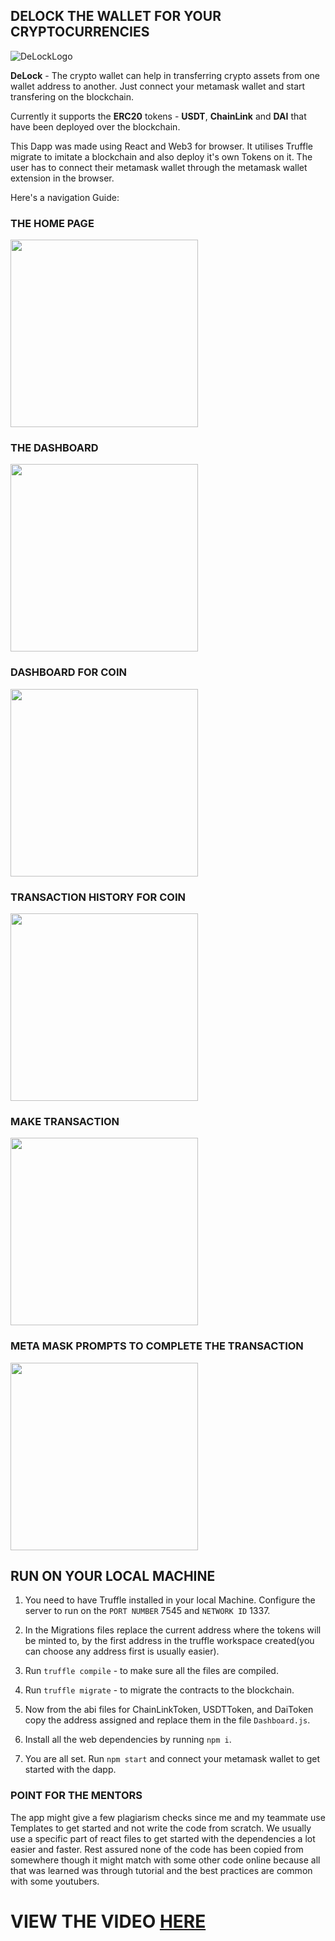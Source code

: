 ## DELOCK THE WALLET FOR YOUR CRYPTOCURRENCIES

![DeLockLogo](https://i.ibb.co/bP00qLg/logo.png)

**DeLock** - The crypto wallet can help in transferring crypto assets from one wallet address to another. Just connect your metamask wallet and start transfering on the blockchain.

Currently it supports the **ERC20** tokens - **USDT**, **ChainLink** and **DAI** that have been deployed over the blockchain.

This Dapp was made using React and Web3 for browser. It utilises Truffle migrate to imitate a blockchain and also deploy it's own Tokens on it. The user has to connect their metamask wallet through the metamask wallet extension in the browser. 

Here's a navigation Guide:

### THE HOME PAGE

<img src="https://i.ibb.co/dftPK5w/Screenshot-from-2021-11-15-01-26-27.png" width="300">

### THE DASHBOARD 


<img src="https://i.ibb.co/30PM9M6/Screenshot-from-2021-11-15-01-26-49.png" width="300">

### DASHBOARD FOR COIN


<img src="https://i.ibb.co/wBzkJVS/Screenshot-from-2021-11-15-01-27-21.png" width="300">

### TRANSACTION HISTORY FOR COIN 



<img src="https://i.ibb.co/wBzkJVS/Screenshot-from-2021-11-15-01-27-21.png" width="300">

### MAKE TRANSACTION


<img src="https://i.ibb.co/FYp01Sx/Screenshot-from-2021-11-15-01-29-28.png" width="300">

### META MASK PROMPTS TO COMPLETE THE TRANSACTION


<img src="https://i.ibb.co/gjKfK0H/Screenshot-from-2021-11-15-01-29-52.png" width="300">


## RUN ON YOUR LOCAL MACHINE

1. You need to have Truffle installed in your local Machine.
Configure the server to run on the `PORT NUMBER` 7545 and `NETWORK ID` 1337.

2. In the Migrations files replace the current address where the tokens will be minted to, by the first address in the truffle workspace created(you can choose any address first is usually easier).

3. Run `truffle compile` - to make sure all the files are compiled.

4. Run `truffle migrate` - to migrate the contracts to the blockchain.

5. Now from the abi files for ChainLinkToken, USDTToken, and DaiToken copy the address assigned and replace them in the file `Dashboard.js`.

6. Install all the web dependencies by running `npm i`.

7. You are all set. Run `npm start` and connect your metamask wallet to get started with the dapp.

### POINT FOR THE MENTORS 

The app might give a few plagiarism checks since me and my teammate use Templates to get started and not write the code from scratch. We usually use a specific part of react files to get started with the dependencies a lot easier and faster. Rest assured none of the code has been copied from somewhere though it might match with some other code online because all that was learned was through tutorial and the best practices are common with some youtubers.


# VIEW THE VIDEO [HERE](https://www.youtube.com/watch?v=QHXZJbxrzPc&feature=youtu.be)